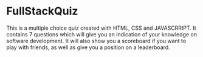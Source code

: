 # FullStackQuiz
This is a multiple choice quiz created with HTML, CSS and JAVASCRRIPT. It contains 7 questions which will give you an indication of your knowledge on software development. It will also show you a scoreboard if you want to play with friends, as well as give you a position on a leaderboard. 
